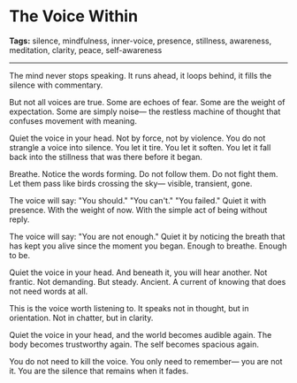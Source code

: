 # The Voice Within

**Tags:** silence, mindfulness, inner-voice, presence, stillness, awareness, meditation, clarity, peace, self-awareness

---

The mind never stops speaking.
It runs ahead,
it loops behind,
it fills the silence with commentary.

But not all voices are true.
Some are echoes of fear.
Some are the weight of expectation.
Some are simply noise—
the restless machine of thought
that confuses movement with meaning.

Quiet the voice in your head.
Not by force,
not by violence.
You do not strangle a voice into silence.
You let it tire.
You let it soften.
You let it fall back into the stillness
that was there before it began.

Breathe.
Notice the words forming.
Do not follow them.
Do not fight them.
Let them pass
like birds crossing the sky—
visible, transient, gone.

The voice will say:
"You should."
"You can't."
"You failed."
Quiet it with presence.
With the weight of now.
With the simple act of being
without reply.

The voice will say:
"You are not enough."
Quiet it by noticing the breath
that has kept you alive
since the moment you began.
Enough to breathe.
Enough to be.

Quiet the voice in your head.
And beneath it,
you will hear another.
Not frantic.
Not demanding.
But steady.
Ancient.
A current of knowing
that does not need words at all.

This is the voice worth listening to.
It speaks not in thought,
but in orientation.
Not in chatter,
but in clarity.

Quiet the voice in your head,
and the world becomes audible again.
The body becomes trustworthy again.
The self becomes spacious again.

You do not need to kill the voice.
You only need to remember—
you are not it.
You are the silence
that remains when it fades.
